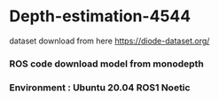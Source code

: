 # Depth-estimation-4544


dataset download from here
https://diode-dataset.org/




### ROS code download model from monodepth
### Environment : Ubuntu 20.04 ROS1 Noetic 



